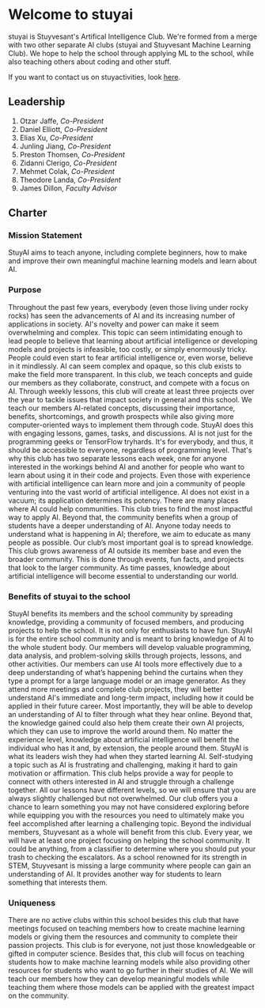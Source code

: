 # Welcome to stuyai



stuyai is Stuyvesant's Artifical Intelligence Club. We're formed from a merge with two other separate AI clubs (stuyai and Stuyvesant Machine Learning Club). We hope to help the school through applying ML to the school, while also teaching others about coding and other stuff.

If you want to contact us on stuyactivities, look [here](https://stuyactivities.org/stuyai).

## Leadership

1. Otzar Jaffe, _Co-President_
2. Daniel Elliott, _Co-President_
3. Elias Xu, _Co-President_
4. Junling Jiang, _Co-President_
5. Preston Thomsen, _Co-President_
6. Zidanni Clerigo, _Co-President_
7. Mehmet Colak, _Co-President_
8. Theodore Landa, _Co-President_
9. James Dillon, _Faculty Advisor_

## Charter

### Mission Statement

StuyAI aims to teach anyone, including complete beginners, how to make and improve their own meaningful machine learning models and learn about AI.

### Purpose

Throughout the past few years, everybody (even those living under rocky rocks) has seen the advancements of AI and its increasing number of applications in society. AI's novelty and power can make it seem overwhelming and complex. This topic can seem intimidating enough to lead people to believe that learning about artificial intelligence or developing models and projects is infeasible, too costly, or simply enormously tricky. People could even start to fear artificial intelligence or, even worse, believe in it mindlessly. AI can seem complex and opaque, so this club exists to make the field more transparent. In this club, we teach concepts and guide our members as they collaborate, construct, and compete with a focus on AI. Through weekly lessons, this club will create at least three projects over the year to tackle issues that impact society in general and this school. We teach our members AI-related concepts, discussing their importance, benefits, shortcomings, and growth prospects while also giving more computer-oriented ways to implement them through code. StuyAI does this with engaging lessons, games, tasks, and discussions. AI is not just for the programming geeks or TensorFlow tryhards. It's for everybody, and thus, it should be accessible to everyone, regardless of programming level. That's why this club has two separate lessons each week, one for anyone interested in the workings behind AI and another for people who want to learn about using it in their code and projects. Even those with experience with artificial intelligence can learn more and join a community of people venturing into the vast world of artificial intelligence. AI does not exist in a vacuum; its application determines its potency. There are many places where AI could help communities. This club tries to find the most impactful way to apply AI. Beyond that, the community benefits when a group of students have a deeper understanding of AI. Anyone today needs to understand what is happening in AI; therefore, we aim to educate as many people as possible. Our club’s most important goal is to spread knowledge. This club grows awareness of AI outside its member base and even the broader community. This is done through events, fun facts, and projects that look to the larger community. As time passes, knowledge about artificial intelligence will become essential to understanding our world.


### Benefits of stuyai to the school

StuyAI benefits its members and the school community by spreading knowledge, providing a community of focused members, and producing projects to help the school. It is not only for enthusiasts to have fun. StuyAI is for the entire school community and is meant to bring knowledge of AI to the whole student body. Our members will develop valuable programming, data analysis, and problem-solving skills through projects, lessons, and other activities. Our members can use AI tools more effectively due to a deep understanding of what’s happening behind the curtains when they type a prompt for a large language model or an image generator. As they attend more meetings and complete club projects, they will better understand AI's immediate and long-term impact, including how it could be applied in their future career. Most importantly, they will be able to develop an understanding of AI to filter through what they hear online. Beyond that, the knowledge gained could also help them create their own AI projects, which they can use to improve the world around them. No matter the experience level, knowledge about artificial intelligence will benefit the individual who has it and, by extension, the people around them. StuyAI is what its leaders wish they had when they started learning AI. Self-studying a topic such as AI is frustrating and challenging, making it hard to gain motivation or affirmation. This club helps provide a way for people to connect with others interested in AI and struggle through a challenge together. All our lessons have different levels, so we will ensure that you are always slightly challenged but not overwhelmed. Our club offers you a chance to learn something you may not have considered exploring before while equipping you with the resources you need to ultimately make you feel accomplished after learning a challenging topic. Beyond the individual members, Stuyvesant as a whole will benefit from this club. Every year, we will have at least one project focusing on helping the school community. It could be anything, from a classifier to determine where you should put your trash to checking the escalators. As a school renowned for its strength in STEM, Stuyvesant is missing a large community where people can gain an understanding of AI. It provides another way for students to learn something that interests them.

### Uniqueness

There are no active clubs within this school besides this club that have meetings focused on teaching members how to create machine learning models or giving them the resources and community to complete their passion projects. This club is for everyone, not just those knowledgeable or gifted in computer science. Besides that, this club will focus on teaching students how to make machine learning models while also providing other resources for students who want to go further in their studies of AI. We will teach our members how they can develop meaningful models while teaching them where those models can be applied with the greatest impact on the community.